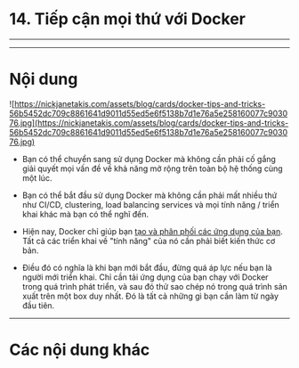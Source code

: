 # 14. Tiếp cận mọi thứ với Docker

____
____

# <a name="content">Nội dung</a>

![https://nickjanetakis.com/assets/blog/cards/docker-tips-and-tricks-56b5452dc709c8861641d9011d55ed5e6f5138b7d1e76a5e258160077c903076.jpg](https://nickjanetakis.com/assets/blog/cards/docker-tips-and-tricks-56b5452dc709c8861641d9011d55ed5e6f5138b7d1e76a5e258160077c903076.jpg)

- Bạn có thể chuyển sang sử dụng Docker mà không cần phải cố gắng giải quyết mọi vấn đề về khả năng mở rộng trên toàn bộ hệ thống cùng một lúc.

- Bạn có thể bắt đầu sử dụng Docker mà không cần phải mất nhiều thứ như CI/CD, clustering, load balancing services và mọi tính năng / triển khai  khác mà bạn có thể nghĩ đến.

- Hiện nay, Docker chỉ giúp bạn [tạo và phân phối các ứng dụng của bạn](https://nickjanetakis.com/blog/what-does-build-ship-and-run-any-app-anywhere-really-mean). Tất cả các triển khai về "tính năng" của nó cần phải biết kiến thức cơ bản.

- Điều đó có nghĩa là khi bạn mới bắt đầu, đừng quá áp lực nếu bạn là người mới triển khai. Chỉ cần tải ứng dụng của bạn chạy với Docker trong quá trình phát triển, và sau đó thử sao chép nó trong quá trình sản xuất trên một box duy nhất. Đó là tất cả những gì bạn cần làm từ ngày đầu tiên.
____

# <a name="content-others">Các nội dung khác</a>
